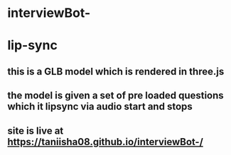 # interviewBot-
# lip-sync 
## this is a GLB model which is rendered in three.js 
## the model is given a set of pre loaded questions which it lipsync via audio start and stops 
## site is live at  https://taniisha08.github.io/interviewBot-/